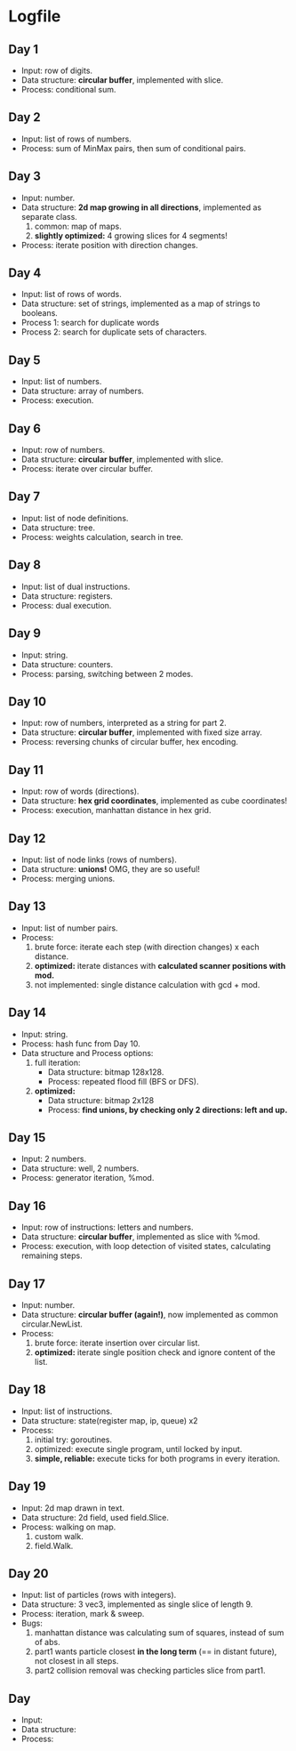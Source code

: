# Logfile

## Day 1

* Input: row of digits.
* Data structure: **circular buffer**, implemented with slice.
* Process: conditional sum.

## Day 2

* Input: list of rows of numbers.
* Process: sum of MinMax pairs, then sum of conditional pairs.

## Day 3

* Input: number.
* Data structure: **2d map growing in all directions**, implemented as separate class.
  1. common: map of maps.
  2. **slightly optimized:** 4 growing slices for 4 segments!
* Process: iterate position with direction changes.

## Day 4

* Input: list of rows of words.
* Data structure: set of strings, implemented as a map of strings to booleans.
* Process 1: search for duplicate words
* Process 2: search for duplicate sets of characters.

## Day 5

* Input: list of numbers.
* Data structure: array of numbers.
* Process: execution.

## Day 6

* Input: row of numbers.
* Data structure: **circular buffer**, implemented with slice.
* Process: iterate over circular buffer.

## Day 7

* Input: list of node definitions.
* Data structure: tree.
* Process: weights calculation, search in tree.

## Day 8

* Input: list of dual instructions.
* Data structure: registers.
* Process: dual execution.

## Day 9

* Input: string.
* Data structure: counters.
* Process: parsing, switching between 2 modes.

## Day 10

* Input: row of numbers, interpreted as a string for part 2.
* Data structure: **circular buffer**, implemented with fixed size array.
* Process: reversing chunks of circular buffer, hex encoding.

## Day 11

* Input: row of words (directions).
* Data structure: **hex grid coordinates**, implemented as cube coordinates!
* Process: execution, manhattan distance in hex grid.

## Day 12

* Input: list of node links (rows of numbers).
* Data structure: **unions!** OMG, they are so useful!
* Process: merging unions.

## Day 13

* Input: list of number pairs.
* Process:
  1. brute force: iterate each step (with direction changes) x each distance.
  2. **optimized:** iterate distances with **calculated scanner positions with mod.**
  3. not implemented: single distance calculation with gcd + mod.

## Day 14

* Input: string.
* Process: hash func from Day 10.
* Data structure and Process options:
  1. full iteration:
      * Data structure: bitmap 128x128.
      * Process: repeated flood fill (BFS or DFS).
  2. **optimized:**
      * Data structure: bitmap 2x128
      * Process: **find unions, by checking only 2 directions: left and up.**

## Day 15

* Input: 2 numbers.
* Data structure: well, 2 numbers.
* Process: generator iteration, %mod.

## Day 16

* Input: row of instructions: letters and numbers.
* Data structure: **circular buffer**, implemented as slice with %mod.
* Process: execution, with loop detection of visited states, calculating remaining steps.

## Day 17

* Input: number.
* Data structure: **circular buffer (again!)**, now implemented as common circular.NewList.
* Process:
  1. brute force: iterate insertion over circular list.
  2. **optimized:** iterate single position check and ignore content of the list.

## Day 18

* Input: list of instructions.
* Data structure: state(register map, ip, queue) x2
* Process:
  1. initial try: goroutines.
  2. optimized: execute single program, until locked by input.
  3. **simple, reliable:** execute ticks for both programs in every iteration.

## Day 19

* Input: 2d map drawn in text.
* Data structure: 2d field, used field.Slice.
* Process: walking on map.
  1. custom walk.
  2. field.Walk.

## Day 20

* Input: list of particles (rows with integers).
* Data structure: 3 vec3, implemented as single slice of length 9.
* Process: iteration, mark & sweep.
* Bugs:
  1. manhattan distance was calculating sum of squares, instead of sum of abs.
  2. part1 wants particle closest **in the long term** (== in distant future), not closest in all steps.
  3. part2 collision removal was checking particles slice from part1.

## Day

* Input:
* Data structure:
* Process:
